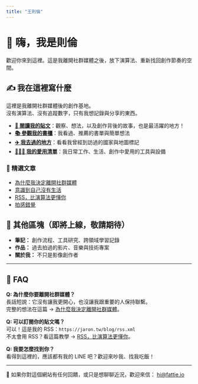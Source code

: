```yaml
---
title: "王則倫"
---
```


# 👋 嗨，我是則倫

歡迎你來到這裡。這是我離開社群媒體之後，放下演算法、重新找回創作節奏的空間。

## ✍️ 我在這裡寫什麼

這裡是我離開社群媒體後的創作基地。  
沒有演算法、沒有追蹤數字，只有我想記錄與分享的東西。

- [**📝 閱讀我的貼文**](/blog)：觀察、想法，以及創作背後的故事，也是最活躍的地方！  
- [**📚 參觀我的書櫃**](/library)：我看過、推薦的書單與簡單想法  
- [**✈️ 我去過的地方**](/travel)：看看我曾經到訪過的國家與地圖標記  
- [**🧑🏻‍💻 我的愛用清單**](/use)：我日常工作、生活、創作中愛用的工具與設備

### 📖 精選文章

- [為什麼我決定離開社群媒體](/blog/why-leave-social-media/)
- [意識到自己沒有生活](/blog/living-before-creating/)
- [RSS，比演算法更懂你](/blog/rss-reader/)
- [拍感錯覺](/blog/metric-ambiguity/)

## 📌 其他區塊（即將上線，敬請期待）

- **筆記：** 創作流程、工具研究、跨領域學習記錄
- **作品：** 過去拍過的影片、音樂與技術專案
- **關於我：** 不只是影像創作者

---

## 🙋 FAQ

**Q: 為什麼你要離開社群媒體？**  
長話短說：它沒有讓我更開心，也沒讓我跟重要的人保持聯繫。  
完整的想法在這篇 → [為什麼我決定離開社群媒體](/blog/why-leave-social-media/)。

**Q: 可以訂閱你的貼文嗎？**  
可以！這是我的 RSS：`https://jaron.tw/blog/rss.xml`  
不太會用 RSS？看這篇教學 → [RSS，比演算法更懂你](/blog/rss-reader/)。

**Q: 我要怎麼找到你？**  
看得到這裡的，應該都有我的 LINE 吧？歡迎來吵我、找我吃飯！

---

📮 如果你對這個網站有任何回饋，或只是想聊聊近況，歡迎來信： [hi@fattie.io](mailto:hi@fattie.io)